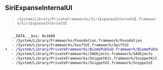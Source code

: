 ## SiriExpanseInternalUI

> `/System/Library/PrivateFrameworks/SiriExpanseInternalUI.framework/SiriExpanseInternalUI`

```diff

   __DATA.__bss: 0x1680
   - /System/Library/Frameworks/Foundation.framework/Foundation
   - /System/Library/Frameworks/SwiftUI.framework/SwiftUI
+  - /System/Library/PrivateFrameworks/BiomePubSub.framework/BiomePubSub
   - /System/Library/PrivateFrameworks/SAObjects.framework/SAObjects
   - /System/Library/PrivateFrameworks/SnippetKit.framework/SnippetKit
   - /System/Library/PrivateFrameworks/SnippetUI.framework/SnippetUI

```
